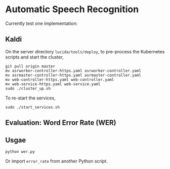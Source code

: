 # Automatic Speech Recognition

Currently test one implementation:

## Kaldi

On the server directory `lucida/tools/deploy`, to pre-process the Kubernetes scripts and start the cluster,

```
git pull origin master
mv asrworker-controller-https.yaml asrworker-controller.yaml
mv asrmaster-controller-https.yaml asrmaster-controller.yaml
mv web-controller-https.yaml web-controller.yaml
mv web-service-https.yaml web-service.yaml
sudo ./cluster_up.sh

```

To re-start the services,

```
sudo ./start_services.sh
```

## Evaluation: Word Error Rate (WER)

## Usgae

```
python wer.py
```

Or import `error_rate` from another Python script.

